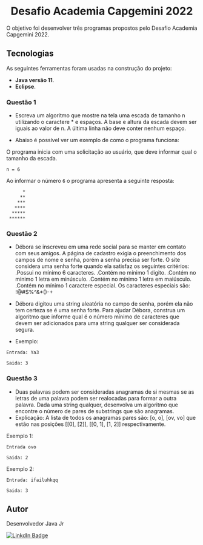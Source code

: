 <h1 align="center">Desafio Academia Capgemini 2022</h1>

O objetivo foi desenvolver três programas propostos pelo Desafio Academia Capgemini 2022.

##  Tecnologias

As seguintes ferramentas foram usadas na construção do projeto:

- <b>Java versão 11</b>.
- <b>Eclipse</b>.

### Questão 1

- Escreva um algoritmo que mostre na tela uma escada de tamanho n utilizando o caractere * e espaços. A base e altura da escada devem ser iguais ao valor de n. A última linha não deve conter nenhum espaço.

- Abaixo é possível ver um exemplo de como o programa funciona:

O programa inicia com uma solicitação ao usuário, que deve informar qual o tamanho da escada.

   ```
   n = 6
   ```
   Ao informar o número `6` o programa apresenta a seguinte resposta:
   ```
         *
        **
       ***
      ****
     *****
    ******

   ```

### Questão 2

- Débora se inscreveu em uma rede social para se manter em contato com seus amigos. A página de cadastro exigia o preenchimento dos campos de nome e senha, porém a senha precisa ser forte. O site considera uma senha forte quando ela satisfaz os seguintes critérios:
.Possui no mínimo 6 caracteres.
.Contém no mínimo 1 digito.
.Contém no mínimo 1 letra em minúsculo.
.Contém no mínimo 1 letra em maiúsculo.
.Contém no mínimo 1 caractere especial. Os caracteres especiais são: !@#$%^&*()-+

- Débora digitou uma string aleatória no campo de senha, porém ela não tem certeza se é uma senha forte. Para ajudar Débora, construa um algoritmo que informe qual é o número mínimo de caracteres que devem ser adicionados para uma string qualquer ser considerada segura.

- Exemplo:
```
Entrada: Ya3
```

```
Saida: 3
```


### Questão 3

- Duas palavras podem ser consideradas anagramas de si mesmas se as letras de uma palavra podem ser realocadas para formar a outra palavra. Dada uma string qualquer, desenvolva um algoritmo que encontre o número de pares de substrings que são anagramas.
- Explicação:
A lista de todos os anagramas pares são: [o, o], [ov, vo] que estão nas posições [[0], [2]], [[0, 1], [1, 2]] respectivamente.

Exemplo 1:
```
Entrada ovo
```
```
Saida: 2
```
Exemplo 2:
```
Entrada: ifailuhkqq
```
```
Saida: 3
```



## Autor

Desenvolvedor Java Jr

[![LinkdIn Badge](https://img.shields.io/badge/LinkedIn-0077B5?style=for-the-badge&logo=linkedin&logoColor=whit)](https://www.linkedin.com/in/deyky-pinheiro-bbb735125/)

